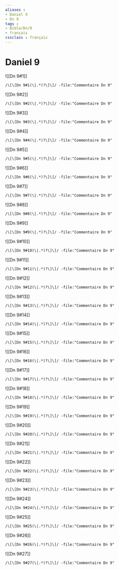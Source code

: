 ```yaml
---
aliases : 
- Daniel 9
- Dn 9
tags : 
- Bible/Dn/9
- français
cssclass : français
---
```


# Daniel 9

![[Dn 9#1]]

```query
/\[\[Dn 9#1(\|.*)?\]\]/ -file:"Commentaire Dn 9"
```

![[Dn 9#2]]

```query
/\[\[Dn 9#2(\|.*)?\]\]/ -file:"Commentaire Dn 9"
```

![[Dn 9#3]]

```query
/\[\[Dn 9#3(\|.*)?\]\]/ -file:"Commentaire Dn 9"
```

![[Dn 9#4]]

```query
/\[\[Dn 9#4(\|.*)?\]\]/ -file:"Commentaire Dn 9"
```

![[Dn 9#5]]

```query
/\[\[Dn 9#5(\|.*)?\]\]/ -file:"Commentaire Dn 9"
```

![[Dn 9#6]]

```query
/\[\[Dn 9#6(\|.*)?\]\]/ -file:"Commentaire Dn 9"
```

![[Dn 9#7]]

```query
/\[\[Dn 9#7(\|.*)?\]\]/ -file:"Commentaire Dn 9"
```

![[Dn 9#8]]

```query
/\[\[Dn 9#8(\|.*)?\]\]/ -file:"Commentaire Dn 9"
```

![[Dn 9#9]]

```query
/\[\[Dn 9#9(\|.*)?\]\]/ -file:"Commentaire Dn 9"
```

![[Dn 9#10]]

```query
/\[\[Dn 9#10(\|.*)?\]\]/ -file:"Commentaire Dn 9"
```

![[Dn 9#11]]

```query
/\[\[Dn 9#11(\|.*)?\]\]/ -file:"Commentaire Dn 9"
```

![[Dn 9#12]]

```query
/\[\[Dn 9#12(\|.*)?\]\]/ -file:"Commentaire Dn 9"
```

![[Dn 9#13]]

```query
/\[\[Dn 9#13(\|.*)?\]\]/ -file:"Commentaire Dn 9"
```

![[Dn 9#14]]

```query
/\[\[Dn 9#14(\|.*)?\]\]/ -file:"Commentaire Dn 9"
```

![[Dn 9#15]]

```query
/\[\[Dn 9#15(\|.*)?\]\]/ -file:"Commentaire Dn 9"
```

![[Dn 9#16]]

```query
/\[\[Dn 9#16(\|.*)?\]\]/ -file:"Commentaire Dn 9"
```

![[Dn 9#17]]

```query
/\[\[Dn 9#17(\|.*)?\]\]/ -file:"Commentaire Dn 9"
```

![[Dn 9#18]]

```query
/\[\[Dn 9#18(\|.*)?\]\]/ -file:"Commentaire Dn 9"
```

![[Dn 9#19]]

```query
/\[\[Dn 9#19(\|.*)?\]\]/ -file:"Commentaire Dn 9"
```

![[Dn 9#20]]

```query
/\[\[Dn 9#20(\|.*)?\]\]/ -file:"Commentaire Dn 9"
```

![[Dn 9#21]]

```query
/\[\[Dn 9#21(\|.*)?\]\]/ -file:"Commentaire Dn 9"
```

![[Dn 9#22]]

```query
/\[\[Dn 9#22(\|.*)?\]\]/ -file:"Commentaire Dn 9"
```

![[Dn 9#23]]

```query
/\[\[Dn 9#23(\|.*)?\]\]/ -file:"Commentaire Dn 9"
```

![[Dn 9#24]]

```query
/\[\[Dn 9#24(\|.*)?\]\]/ -file:"Commentaire Dn 9"
```

![[Dn 9#25]]

```query
/\[\[Dn 9#25(\|.*)?\]\]/ -file:"Commentaire Dn 9"
```

![[Dn 9#26]]

```query
/\[\[Dn 9#26(\|.*)?\]\]/ -file:"Commentaire Dn 9"
```

![[Dn 9#27]]

```query
/\[\[Dn 9#27(\|.*)?\]\]/ -file:"Commentaire Dn 9"
```

